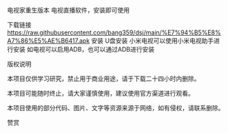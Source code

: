 电视家重生版本
电视直播软件，安装即可使用

下载链接  https://raw.githubusercontent.com/bang359/dsj/main/%E7%94%B5%E8%A7%86%E5%AE%B6417.apk
安装
U盘安装
小米电视可以使用小米电视助手进行安装
如电视可以启用ADB，也可以通过ADB进行安装
 
 
 
 

版权说明
 

本项目仅供学习研究，禁止用于商业用途，请于下载二十四小时内删除。

本项目可能随时终止，请大家谨慎使用，建议使用官方渠道进行观看。

本项目使用的部分代码、图片、文字等资源来源于网络，如有侵权，请联系删除。

赞赏
 
